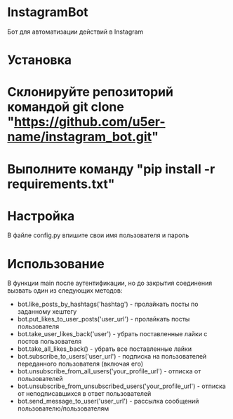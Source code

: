 # InstagramBot
Бот для автоматизации действий в Instagram
# Установка
# Склонируйте репозиторий командой git clone "https://github.com/u5er-name/instagram_bot.git"
# Выполните команду "pip install -r requirements.txt"
# Настройка
В файле config.py впишите свои имя пользователя и пароль
# Использование
В функции main после аутентификации, но до закрытия соединения вызвать один из следующих методов:
* bot.like_posts_by_hashtags('hashtag') - пролайкать посты по заданному хештегу
* bot.put_likes_to_user_posts('user_url') - пролайкать посты пользователя
* bot.take_user_likes_back('user') - убрать поставленные лайки с постов пользователя
* bot.take_all_likes_back() - убрать все поставленные лайки
* bot.subscribe_to_users('user_url') - подписка на пользователей переданного пользователя (включая его)
* bot.unsubscribe_from_all_users('your_profile_url') - отписка от пользователей
* bot.unsubscribe_from_unsubscribed_users('your_profile_url') - отписка от неподписавшихся в ответ пользователей
* bot.send_message_to_user('user_url') - рассылка сообщений пользователю/пользователям
